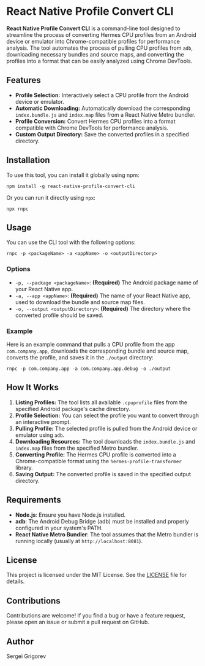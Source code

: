 # React Native Profile Convert CLI

**React Native Profile Convert CLI** is a command-line tool designed to streamline the process of converting Hermes CPU profiles from an Android device or emulator into Chrome-compatible profiles for performance analysis. The tool automates the process of pulling CPU profiles from `adb`, downloading necessary bundles and source maps, and converting the profiles into a format that can be easily analyzed using Chrome DevTools.

## Features

- **Profile Selection:** Interactively select a CPU profile from the Android device or emulator.
- **Automatic Downloading:** Automatically download the corresponding `index.bundle.js` and `index.map` files from a React Native Metro bundler.
- **Profile Conversion:** Convert Hermes CPU profiles into a format compatible with Chrome DevTools for performance analysis.
- **Custom Output Directory:** Save the converted profiles in a specified directory.

## Installation

To use this tool, you can install it globally using npm:

```
npm install -g react-native-profile-convert-cli
```

Or you can run it directly using `npx`:

```
npx rnpc
```

## Usage

You can use the CLI tool with the following options:

```
rnpc -p <packageName> -a <appName> -o <outputDirectory>
```

### Options

- `-p, --package <packageName>`: **(Required)** The Android package name of your React Native app.
- `-a, --app <appName>`: **(Required)** The name of your React Native app, used to download the bundle and source map files.
- `-o, --output <outputDirectory>`: **(Required)** The directory where the converted profile should be saved.

### Example

Here is an example command that pulls a CPU profile from the app `com.company.app`, downloads the corresponding bundle and source map, converts the profile, and saves it in the `./output` directory:

```
rnpc -p com.company.app -a com.company.app.debug -o ./output
```

## How It Works

1. **Listing Profiles:** The tool lists all available `.cpuprofile` files from the specified Android package's cache directory.
2. **Profile Selection:** You can select the profile you want to convert through an interactive prompt.
3. **Pulling Profile:** The selected profile is pulled from the Android device or emulator using `adb`.
4. **Downloading Resources:** The tool downloads the `index.bundle.js` and `index.map` files from the specified Metro bundler.
5. **Converting Profile:** The Hermes CPU profile is converted into a Chrome-compatible format using the `hermes-profile-transformer` library.
6. **Saving Output:** The converted profile is saved in the specified output directory.

## Requirements

- **Node.js**: Ensure you have Node.js installed.
- **adb**: The Android Debug Bridge (adb) must be installed and properly configured in your system's PATH.
- **React Native Metro Bundler**: The tool assumes that the Metro bundler is running locally (usually at `http://localhost:8081`).

## License

This project is licensed under the MIT License. See the [LICENSE](LICENSE) file for details.

## Contributions

Contributions are welcome! If you find a bug or have a feature request, please open an issue or submit a pull request on GitHub.

## Author

Sergei Grigorev
